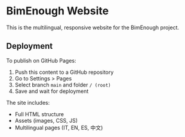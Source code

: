 # BimEnough Website

This is the multilingual, responsive website for the BimEnough project.

## Deployment

To publish on GitHub Pages:

1. Push this content to a GitHub repository
2. Go to Settings > Pages
3. Select branch `main` and folder `/ (root)`
4. Save and wait for deployment

The site includes:
- Full HTML structure
- Assets (images, CSS, JS)
- Multilingual pages (IT, EN, ES, 中文)
